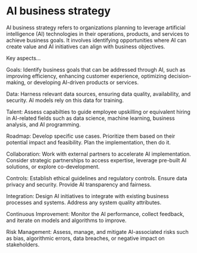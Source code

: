 # AI business strategy 

AI business strategy refers to organizations planning to leverage artificial intelligence (AI) technologies in their operations, products, and services to achieve business goals. It involves identifying opportunities where AI can create value and AI initiatives can align with business objectives. 

Key aspects…

Goals: Identify business goals that can be addressed through AI, such as improving efficiency, enhancing customer experience, optimizing decision-making, or developing AI-driven products or services.

Data: Harness relevant data sources, ensuring data quality, availability, and security. AI models rely on this data for training.

Talent: Assess capabilties to guide employee upskilling or equivalent hiring in AI-related fields such as data science, machine learning, business analysis, and AI programming.

Roadmap: Develop specific use cases. Prioritize them based on their potential impact and feasibility. Plan the implementation, then do it.

Collaboration: Work with external partners to accelerate AI implementation. Consider strategic partnerships to access expertise, leverage pre-built AI solutions, or explore co-development.

Controls: Establish ethical guidelines and regulatory controls. Ensure data privacy and security. Provide AI transparency and fairness. 

Integration: Design AI initiatives to integrate with existing business processes and systems. Address any system quality attributes.

Continuous Improvement: Monitor the AI performance, collect feedback, and iterate on models and algorithms to improve.

Risk Management: Assess, manage, and mitigate AI-associated risks such as bias, algorithmic errors, data breaches, or negative impact on stakeholders.

